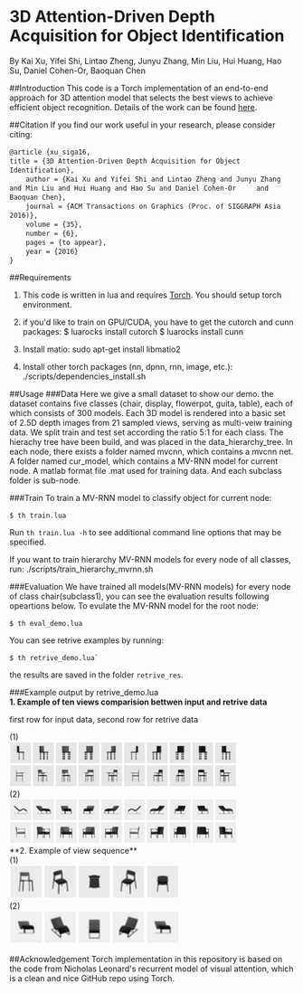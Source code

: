# 3D Attention-Driven Depth Acquisition for Object Identification
By Kai Xu, Yifei Shi, Lintao Zheng, Junyu Zhang, Min Liu, Hui Huang, 
Hao Su, Daniel Cohen-Or, Baoquan Chen

##Introduction
This code is a Torch implementation of an end-to-end approach for 3D attention model that selects the best views to achieve efficient object recognition. Details of the work can be found [here](http://kevinkaixu.net/projects/nbv.html).

##Citation
If you find our work useful in your research, please consider citing:	

	@article {xu_siga16,
	title = {3D Attention-Driven Depth Acquisition for Object Identification},
        author = {Kai Xu and Yifei Shi and Lintao Zheng and Junyu Zhang and Min Liu and Hui Huang and Hao Su and Daniel Cohen-Or 	 and Baoquan Chen},
     	journal = {ACM Transactions on Graphics (Proc. of SIGGRAPH Asia 2016)},
    	volume = {35},
    	number = {6},
    	pages = {to appear},
    	year = {2016}
	}

##Requirements
 1. This code is written in lua and requires [Torch](http://torch.ch/). You should setup torch environment.

 2. if you'd like to train on GPU/CUDA, you have to get the cutorch and cunn packages:
	 $ luarocks install cutorch	
	 $ luarocks install cunn
 
 3. Install matio: sudo apt-get install libmatio2

 4. Install other torch packages (nn, dpnn, rnn, image, etc.): ./scripts/dependencies_install.sh

##Usage 
###Data 
Here we give a small dataset to show our demo. the dataset contains five classes (chair, display, flowerpot, guita, table), each of which consists of 300 models. Each 3D model is rendered into a basic set of 2.5D depth images from 21 sampled views, serving as multi-veiw training data. We split train and test set according the ratio 5:1 for each class. The hierachy tree have been build, and was placed in the data_hierarchy_tree. In each node, there exists a folder named mvcnn, which contains a mvcnn net. A folder named cur_model, which contains a MV-RNN model for current node. A matlab format file .mat used for training data. And each subclass folder is sub-node.

###Train 
To train a MV-RNN model to classify object for current node:
```
$ th train.lua 
```
 Run `th train.lua -h` to see additional command line options that may be specified.
 
 If you want to train hierarchy MV-RNN models for every node of all classes, run:
   ./scripts/train_hierarchy_mvrnn.sh
 
###Evaluation
We have trained all models(MV-RNN models) for every node of class chair(subclass1), you can see the evaluation results following opeartions below.
To evulate the MV-RNN model for the root node:
 ```
$ th eval_demo.lua 
```
You can see retrive examples by running:
```
$ th retrive_demo.lua` 
```
the results are saved in the folder `retrive_res`.
<br>

###Example output by retrive_demo.lua
<br>
**1. Example of ten views comparision bettwen input and retrive data**
<br>
 <p> first row for input data, second row for retrive data <p/>
 (1) <br><img src="images/compare1.png" width="80%"><br>  
 (2) <br><img src="images/compare2.png" width="80%">

<br>
**2. Example of view sequence**
<br>
 (1)<br><img src="images/view_seqs1.png" width="60%"><br> 
 (2)<br><img src="images/view_seqs2.png" width="60%">

##Acknowledgement
Torch implementation in this repository is based on the code from Nicholas Leonard's recurrent model of visual attention, which is a clean and nice GitHub repo using Torch.

